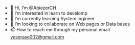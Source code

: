 - 👋 Hi, I’m @AbiezerCH
- 👀 I’m interested in learn to develomp
- 🌱 I’m currently learning System ingineer
- 💞️ I’m looking to collaborate on Web pages or Data bases
- 📫 How to reach me through my personal email yeserase002@gmail.com

<!---
AbiezerCH/AbiezerCH is a ✨ special ✨ repository because its `README.md` (this file) appears on your GitHub profile.
You can click the Preview link to take a look at your changes.
--->
